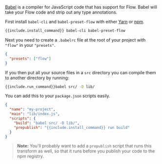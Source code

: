 [Babel](http://babeljs.io/) is a compiler for JavaScript code that has
support for Flow. Babel will take your Flow code and strip out any type
annotations.

First install `babel-cli` and `babel-preset-flow` with either
[Yarn](https://yarnpkg.com/) or [npm](https://www.npmjs.com/).

```sh
{{include.install_command}} babel-cli babel-preset-flow
```

Next you need to create a `.babelrc` file at the root of your project with
`"flow"` in your `"presets"`.

```json
{
  "presets": ["flow"]
}
```

If you then put all your source files in a `src` directory you can compile them
to another directory by running:

```sh
{{include.run_command}}babel src/ -D lib/
```

You can add this to your `package.json` scripts easily.

```json
{
  "name": "my-project",
  "main": "lib/index.js",
  "scripts": {
    "build": "babel src/ -D lib/",
    "prepublish": "{{include.install_command}} run build"
  }
}
```

> **Note:** You'll probably want to add a `prepublish` script that runs this
> transform as well, so that it runs before you publish your code to the npm
> registry.

